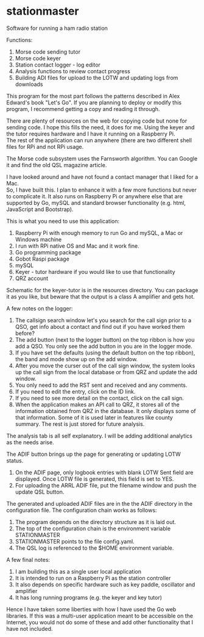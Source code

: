 # stationmaster
Software for running a ham radio station

Functions:
1. Morse code sending tutor
2. Morse code keyer
3. Station contact logger - log editor
4. Analysis functions to review contact progress
5. Building ADI files for upload to the LOTW and updating logs from downloads

This program for the most part follows the patterns described in Alex Edward's
book "Let's Go".  If you are planning to deploy or modify this program, I
recommend getting a copy and reading it through.

There are plenty of resources on the web for copying code but none for
sending code.  I hope this fills the need, it does for me.  Using the keyer
and the tutor requires hardware and I have it running on a Raspberry Pi.  
The rest of the application can run anywhere (there are two different shell
files for RPi and not RPi usage.   

The Morse code subsystem uses the Farnsworth algorithm.  You can Google it and
find the old QSL magazine article.    

I have looked around and have not found a contact manager that I liked for a Mac.  
So, I have built this.  I plan to enhance it with a few more functions but
never to complicate it.  It also runs on Raspberry Pi or anywhere else that are
supported by Go, mySQL and standard browser functionality (e.g. html,
JavaScript and Bootstrap).

This is what you need to use this application:
1. Raspberry Pi with enough memory to run Go and mySQL, a Mac or Windows machine
2. I run with RPi native OS and Mac and it work fine.
3. Go programming package
4. Gobot Raspi package
5. mySQL
6. Keyer - tutor hardware if you would like to use that functionality
7. QRZ account

Schematic for the keyer-tutor is in the resources directory.  You can package
it as you like, but beware that the output is a class A amplifier and gets hot.

A few notes on the logger:
1. The callsign search window let's you search for the call sign prior to a QSO,
get info about a contact and find out if you have worked them before?
2. The add button (next to the logger button) on the top ribbon is how you add
a QSO.  You only see the add button in you are in the logger mode.
3. If you have set the defaults (using the default button on the top ribbon),
the band and mode show up on the add window.
4. After you move the curser out of the call sign window, the system looks up
the call sign from the local database or from QRZ and update the add window.
5. You only need to add the RST sent and received and any comments.
6. If you need to edit the entry, click on the ID link.
7. If you need to see more detail on the contact, click on the call sign.
8. When the application makes an API call to QRZ, it stores all of the information
obtained from QRZ in the database.  It only displays some of that information.
Some of it is used later in features like county summary.  The rest is just stored
for future analysis.

The analysis tab is all self explanatory.  I will be adding additional analytics
as the needs arise.

The ADIF button brings up the page for generating or updating LOTW status.
1. On the ADIF page, only logbook entries with blank LOTW Sent field are
displayed.  Once LOTW file is generated, this field is set to YES.
2. For uploading the ARRL ADIF file, put the filename window and push the
update QSL button.

The generated and uploaded ADIF files are in the the ADIF directory in the
configuration file.  The configuration chain works as follows:
1. The program depends on the directory structure as it is laid out.
2. The top of the configuration chain is the environment variable STATIONMASTER
3. STATIONMASTER points to the file config.yaml.  
4. The QSL log is referenced to the $HOME environment variable.   

A few final notes:
1. I am building this as a single user local application
2. It is intended to run on a Raspberry Pi as the station controller
3. It also depends on specific hardware such as key paddle, oscillator and amplifier
4. It has long running programs (e.g. the keyer and key tutor)

Hence I have taken some liberties with how I have used the Go web
libraries.  If this was a multi-user application meant to be accessible
on the Internet, you would not do some of these and add other functionality
that I have not included.
